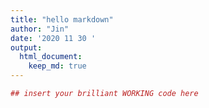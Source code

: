 ```yaml
---
title: "hello markdown"
author: "Jin"
date: '2020 11 30 '
output:
  html_document:
    keep_md: true
---
```



```r
## insert your brilliant WORKING code here
```
